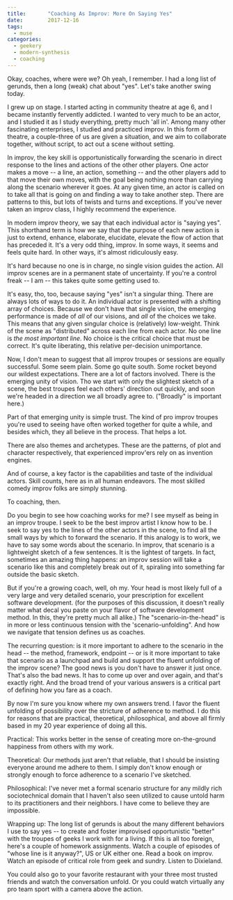 ```yaml
---
title:       "Coaching As Improv: More On Saying Yes"
date:        2017-12-16
tags:
  - muse
categories:
  - geekery
  - modern-synthesis
  - coaching
---
```

Okay, coaches, where were we? Oh yeah, I remember. I had a long list of gerunds, then a long (weak) chat about "yes". Let's take another swing today.

I grew up on stage. I started acting in community theatre at age 6, and I became instantly fervently addicted. I wanted to very much to be an actor, and I studied it as I study everything, pretty much 'all in'. Among many other fascinating enterprises, I studied and practiced improv. In this form of theatre, a couple-three of us are given a situation, and we aim to collaborate together, without script, to act out a scene without setting.

In improv, the key skill is opportunistically forwarding the scenario in direct response to the lines and actions of the other other players. One actor makes a move -- a line, an action, something -- and the other players add to that move their own moves, with the goal being nothing more than carrying along the scenario wherever it goes. At any given time, an actor is called on to take all that is going on and finding a way to take another step. There are patterns to this, but lots of twists and turns and exceptions. If you've never taken an improv class, I highly recommend the experience.

In modern improv theory, we say that each individual actor is "saying yes". This shorthand term is how we say that the purpose of each new action is just to extend, enhance, elaborate, elucidate, elevate the flow of action that has preceded it. It's a very odd thing, improv. In some ways, it seems and feels quite hard. In other ways, it's almost ridiculously easy.

It's hard because no one is in charge, no single vision guides the action. All improv scenes are in a permanent state of uncertainty. If you're a control freak -- I am -- this takes quite some getting used to.

It's easy, tho, too, because saying "yes" isn't a singular thing. There are always lots of ways to do it. An individual actor is presented with a shifting array of choices. Because we don't have that single vision, the emerging performance is made of <em>all</em> of our visions, and <em>all</em> of the choices we take. This means that any given singular choice is (relatively) low-weight. Think of the scene as "distributed" across each line from each actor. No one line is <em>the most important line</em>. No choice is the critical choice that must be correct. It's quite liberating, this relative per-decision unimportance.

Now, I don't mean to suggest that all improv troupes or sessions are equally successful. Some seem plain. Some go quite south. Some rocket beyond our wildest expectations. There are a lot of factors involved. There is the emerging unity of vision. Tho we start with only the slightest sketch of a scene, the best troupes feel each others' direction out quickly, and soon we're headed in a direction we all broadly agree to. ("Broadly" is important here.)

Part of that emerging unity is simple trust. The kind of pro improv troupes you're used to seeing have often worked together for quite a while, and besides which, they all believe in the process. That helps a lot.

There are also themes and archetypes. These are the patterns, of plot and character respectively, that experienced improv'ers rely on as invention engines.

And of course, a key factor is the capabilities and taste of the individual actors. Skill counts, here as in all human endeavors. The most skilled comedy improv folks are simply stunning.

To coaching, then.

Do you begin to see how coaching works for me? I see myself as being in an improv troupe. I seek to be the best improv artist I know how to be. I seek to say yes to the lines of the other actors in the scene, to find all the small ways by which to forward the scenario. If this analogy is to work, we have to say some words about the scenario. In improv, that scenario is a lightweight sketch of a few sentences. It is the lightest of targets. In fact, sometimes an amazing thing happens: an improv session will take a scenario like this and completely break out of it, spiraling into something far outside the basic sketch.

But if you're a growing coach, well, oh my. Your head is most likely full of a very large and very detailed scenario, your prescription for excellent software development. (for the purposes of this discussion, it doesn't really matter what decal you paste on your flavor of software development method. In this, they're pretty much all alike.) The "scenario-in-the-head" is in more or less continuous tension with the 'scenario-unfolding". And how we navigate that tension defines us as coaches.

The recurring question: is it more important to adhere to the scenario in the head -- the method, framework, endpoint -- or is it more important to take that scenario as a launchpad and build and support the fluent unfolding of the improv scene? The good news is you don't have to answer it just once. That's also the bad news. It has to come up over and over again, and that's exactly right. And the broad trend of your various answers is a critical part of defining how you fare as a coach.

By now I'm sure you know where my own answers trend. I favor the fluent unfolding of possibility over the stricture of adherence to method. I do this for reasons that are practical, theoretical, philosophical, and above all firmly based in my 20 year experience of doing all this.

Practical: This works better in the sense of creating more on-the-ground happiness from others with my work.

Theoretical: Our methods just aren't that reliable, that I should be insisting everyone around me adhere to them. I simply don't know enough or strongly enough to force adherence to a scenario I've sketched.

Philosophical: I've never met a formal scenario structure for any mildly rich sociotechnical domain that I haven't also seen utilized to cause untold harm to its practitioners and their neighbors. I have come to believe they are impossible.

Wrapping up: The long list of gerunds is about the many different behaviors I use to say yes -- to create and foster improvised opportunistic "better" with the troupes of geeks I work with for a living. If this is all too foreign, here's a couple of homework assignments. Watch a couple of episodes of "whose line is it anyway?", US or UK either one. Read a book on improv. Watch an episode of critical role from geek and sundry. Listen to Dixieland.

You could also go to your favorite restaurant with your three most trusted friends and watch the conversation unfold. Or you could watch virtually any pro team sport with a camera above the action.